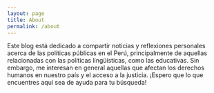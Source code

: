 ```yaml
---
layout: page
title: About
permalink: /about
---
```


Este blog está dedicado a compartir noticias y reflexiones personales acerca de las políticas públicas en el Perú, principalmente de aquellas relacionadas con las políticas lingüísticas, como las educativas. Sin embargo, me interesan en general aquellas que afectan los derechos humanos en nuestro país y el acceso a la justicia. ¡Espero que lo que encuentres aquí sea de ayuda para tu búsqueda!
